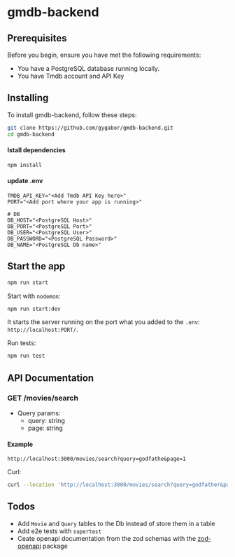 # gmdb-backend

## Prerequisites

Before you begin, ensure you have met the following requirements:

- You have a PostgreSQL database running locally.
- You have Tmdb account and API Key

## Installing

To install gmdb-backend, follow these steps:

```bash
git clone https://github.com/gygabor/gmdb-backend.git
cd gmdb-backend
```

#### Istall dependencies

```bash
npm install
```

#### update .env

```
TMDB_API_KEY="<Add Tmdb API Key here>"
PORT="<Add port where your app is running>"

# DB
DB_HOST="<PostgreSQL Host>"
DB_PORT="<PostgreSQL Port>"
DB_USER="<PostgreSQL User>"
DB_PASSWORD="<PostgreSQL Password>"
DB_NAME="<PostgreSQL Db name>"
```

## Start the app

```bash
npm run start
```

Start with `nodemon`:

```bash
npm run start:dev
```

It starts the server running on the port what you added to the `.env`: `http://localhost:PORT/`.

Run tests:

```bash
npm run test
```

## API Documentation

### GET /movies/search

- Query params:
  - query: string
  - page: string

#### Example

`http://localhost:3000/movies/search?query=godfathe&page=1`

Curl:

```bash
curl --location 'http://localhost:3000/movies/search?query=godfather&page=2'
```

## Todos

- Add `Movie` and `Query` tables to the Db instead of store them in a table
- Add e2e tests with `supertest`
- Ceate openapi documentation from the zod schemas with the [zod-openapi](https://github.com/samchungy/zod-openapi) package
